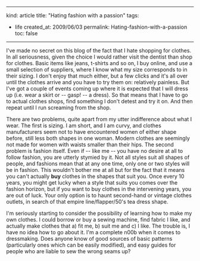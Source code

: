-----
kind: article
title: "Hating fashion with a passion"
tags:
- life
created_at: 2009/06/03
permalink: Hating-fashion-with-a-passion
toc: false
-----

<p>I've made no secret on this blog of the fact that I hate shopping for clothes. In all seriousness, given the choice I would rather visit the dentist than shop for clothes. Basic items like jeans, t-shirts and so on, I buy online, and use a small selection of suppliers, where I know what my size corresponds to in their sizing. I don't enjoy that much either, but a few clicks and it's all over until the clothes arrive and you have to try them on: relatively painless. But I've got a couple of events coming up where it is expected that I will dress up (i.e. wear a skirt or -- gasp! -- a dress). So that means that I have to go to actual clothes shops, find something I don't detest and try it on. And then repeat until I run screaming from the shop.</p>

<p>There are two problems, quite apart from my utter indifference about what I wear. The first is sizing. I am short, and I am curvy, and clothes manufacturers seem not to have encountered women of either shape before, still less both shapes in one woman. Modern clothes are seemingly not made for women with waists smaller than their hips. The second problem is fashion itself. Even if -- like me -- you have no desire at all to follow fashion, you are utterly stymied by it. Not all styles suit all shapes of people, and fashions mean that at any one time, only one or two styles will be in fashion. This wouldn't bother me at all but for the fact that it means you can't actually <strong>buy</strong> clothes in the shapes that suit you. Once every 10 years, you might get lucky when a style that suits you comes over the fashion horizon, but if you want to buy clothes in the intervening years, you are out of luck. Your only option is to haunt second-hand or vintage clothes outlets, in search of that empire line/flapper/50's tea dress shape.</p>

<p>I'm seriously starting to consider the possibility of learning how to make my own clothes. I could borrow or buy a sewing machine, find fabric I like, and actually make clothes that a) fit me, b) suit me and c) I like. The trouble is, I have no idea how to go about it. I'm a complete n00b when it comes to dressmaking. Does anyone know of good sources of basic patterns (particularly ones which can be easily modified), and easy guides for people who are liable to sew the wrong seams up?</p>



